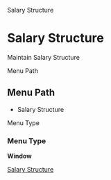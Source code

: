 
Salary Structure
# Salary Structure


Maintain Salary Structure

Menu Path
## Menu Path



- Salary Structure

Menu Type
### Menu Type

**Window**


[Salary Structure](../../functional-guide/window/window-salary-structure.md)